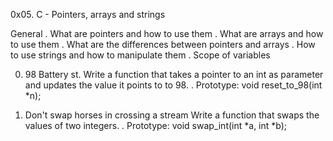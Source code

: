 0x05. C - Pointers, arrays and strings

General
. What are pointers and how to use them
. What are arrays and how to use them
. What are the differences between pointers and arrays
. How to use strings and how to manipulate them
. Scope of variables

0. 98 Battery st.
Write a function that takes a pointer to an int as parameter and updates the value it points to to 98.
. Prototype: void reset_to_98(int *n);

1. Don't swap horses in crossing a stream
Write a function that swaps the values of two integers.
. Prototype: void swap_int(int *a, int *b);

